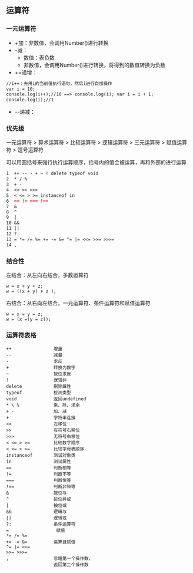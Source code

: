 ## 运算符

### 一元运算符

* +加：非数值，会调用Number\(\)进行转换
* -减：
  * 数值：表负数
  * 非数值，会调用Number\(\)进行转换，将得到的数值转换为负数
* ++递增：

```markdown
//i++：先用i的当前值执行语句，然后i进行自加操作
var i = 10;
console.log(i++);//10 ==> console.log(i); var i = i + 1;
console.log(i);//1
```

* --递减：

### 优先级

一元运算符 &gt; 算术运算符 &gt; 比较运算符 &gt; 逻辑运算符 &gt; 三元运算符 &gt; 赋值运算符 &gt; 逗号运算符

可以用圆括号来强行执行运算顺序，括号内的值会被运算，再和外部的进行运算

```markdown
1  ++ -- - + ~ ! delete typeof void
2  * / %
3  + -
4  << >> >>>
5  < <= > >= instanceof in
6  == != === !==
7  &
8  ^
9  |
10 &&
11 ||
12 ?:
13 = *= /= %= += -= &= ^= |= <<= >>= >>>=
14 ,
```

### 结合性

左结合：从左向右结合，多数运算符

```
w = x + y + z;
w = ((x + y) + z );
```

右结合：从右向左结合，一元运算符、条件运算符和赋值运算符

```
w = x = y = z;
w = (x =(y = z));
```

### 运算符表格

```
++                增量            
--                减量             
-                 求反        
+                 转换为数字           
~                 按位求反         
!                 逻辑非             
delete            删除属性           
typeof            检测类型              
void              返回undefined         
* \ %             乘、除、求余      
+ -               加、减             
+                 字符串连接         
<<                左移位             
>>                有符号右移位        
>>>               无符号右移位          
< <= > >=         比较数字顺序       
< <= > >=         比较字母表顺序    
instanceof        测试对象类          
in                测试属性          
==                判断相等              
!=                判断不等 
===               判断恒等            
!==               判断非恒等         
&                 按位与       
^                 按位异或      
|                 按位或             
&&                逻辑与       
||                逻辑或               
?:                条件运算符     
=                  赋值     
*= /= %=
+= -= &=          运算且赋值       
^= |= <<=
>>= >>>=
,                 忽略第一个操作数，       
                  返回第二个操作数
```




